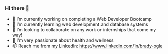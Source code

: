 ### Hi there 👋

- 🔭 I’m currently working on completing a Web Developer Bootcamp
- 🌱 I’m currently learning web development and database systems
- 👯 I’m looking to collaborate on any work or internships that come my way!
- 🥑 I'm very passionate about health and wellness
- 📫 Reach me from my LinkedIn: https://www.linkedin.com/in/brady-ogle 
